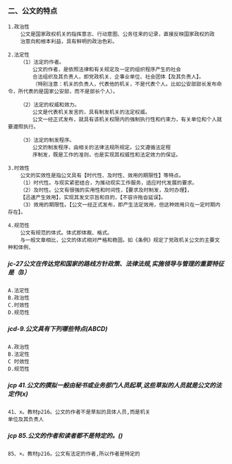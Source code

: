 ### 二、公文的特点
    1.政治性
        公文是国家政权机关的指挥意志、行动意图、公务往来的记录，直接反映国家政权的政
        治意向和根本利益，具有鲜明的政治色彩。
        
    2.法定性
        （1）法定的作者。
            公文的作者，是依照法律和有关规定及一定的组织程序产生的社会
            合法组织及其负责人，即党政机关、企事业单位、社会团体【及其负责人】。
            （特别注意：机关的负责人，代表他的机关，不是代表个人。比如公安部部长发布命令，所代表的是国家公安部，而不是部长个人）。
            
        （2）法定的权威和效力。
            公文是代表机关发言的，具有制发机关的法定权威。
            公文一经正式发布，就具有该机关权限内的强制执行性和约束力，有关单位和个人就要遵照执行。
            
        （3）法定的制发程序。
            公文的制发程序，由相关的法律法规所规定。公文遵循法定程
            序制发，既是工作的准则，也是实现其权威性和法定效力的保证。
            
    3.时效性
        公文的实效性是指公文具有【时代性、及时性、效用的期限性】等特点。
        （1）时代性。与现实紧密结合，为推动现实工作服务，适应时代发展的要求。
        （2）及时性。公文有很强的实用性和时间性，【要求及时制发，及时办理】，
        【迅速产生效用】，实现其发文宗旨和目的，【不容许拖沓延误】。
        （3）效用的期限性。【公文一经正式发布，即产生法定效用，但这种效用只在一定时期内存在】。
        
    4.规范性
        公文有规范的体式。体式即体裁、格式。
        与一般文章相比，公文的体式相对严格和稳固。如《条例》规定了党政机关公文的主要文种和体例，

##### jc-27公文在传达党和国家的路线方针政策、法律法规,实施领导与管理的重要特征是（B）
    A.法定性
    B.政治性
    C.时效性
    D.规范性        

##### jcd-9.公文具有下列哪些特点(ABCD)
    A.政治性
    B.法定性
    C 时效性
    D.规范性    

##### jcp 41.公文的撰拟一般由秘书或业务部门人员起草,这些草拟的人员就是公文的法定作(x)
    41、x。教材p216。公文的作者不是草拟的具体人员,而是机关
    单位及其负责人    

##### jcp 85.公文的作者和读者都不是特定的。()
    85、×。教材p216。公文有法定的作者,所以作者是特定的    